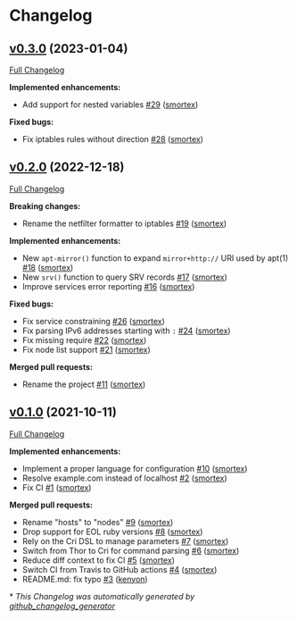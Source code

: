 # Changelog

## [v0.3.0](https://github.com/opus-codium/puffy/tree/v0.3.0) (2023-01-04)

[Full Changelog](https://github.com/opus-codium/puffy/compare/v0.2.0...v0.3.0)

**Implemented enhancements:**

- Add support for nested variables [\#29](https://github.com/opus-codium/puffy/pull/29) ([smortex](https://github.com/smortex))

**Fixed bugs:**

- Fix iptables rules without direction [\#28](https://github.com/opus-codium/puffy/pull/28) ([smortex](https://github.com/smortex))

## [v0.2.0](https://github.com/opus-codium/puffy/tree/v0.2.0) (2022-12-18)

[Full Changelog](https://github.com/opus-codium/puffy/compare/v0.1.0...v0.2.0)

**Breaking changes:**

- Rename the netfilter formatter to iptables [\#19](https://github.com/opus-codium/puffy/pull/19) ([smortex](https://github.com/smortex))

**Implemented enhancements:**

- New `apt-mirror()` function to expand `mirror+http://` URI used by apt\(1\) [\#18](https://github.com/opus-codium/puffy/pull/18) ([smortex](https://github.com/smortex))
- New `srv()` function to query SRV records [\#17](https://github.com/opus-codium/puffy/pull/17) ([smortex](https://github.com/smortex))
- Improve services error reporting [\#16](https://github.com/opus-codium/puffy/pull/16) ([smortex](https://github.com/smortex))

**Fixed bugs:**

- Fix service constraining [\#26](https://github.com/opus-codium/puffy/pull/26) ([smortex](https://github.com/smortex))
- Fix parsing IPv6 addresses starting with `:` [\#24](https://github.com/opus-codium/puffy/pull/24) ([smortex](https://github.com/smortex))
- Fix missing require [\#22](https://github.com/opus-codium/puffy/pull/22) ([smortex](https://github.com/smortex))
- Fix node list support [\#21](https://github.com/opus-codium/puffy/pull/21) ([smortex](https://github.com/smortex))

**Merged pull requests:**

- Rename the project [\#11](https://github.com/opus-codium/puffy/pull/11) ([smortex](https://github.com/smortex))

## [v0.1.0](https://github.com/opus-codium/puffy/tree/v0.1.0) (2021-10-11)

[Full Changelog](https://github.com/opus-codium/puffy/compare/aeea61ce647543fbc4c3567e8b5dd30bee5f0edf...v0.1.0)

**Implemented enhancements:**

- Implement a proper language for configuration [\#10](https://github.com/opus-codium/puffy/pull/10) ([smortex](https://github.com/smortex))
- Resolve example.com instead of localhost [\#2](https://github.com/opus-codium/puffy/pull/2) ([smortex](https://github.com/smortex))
- Fix CI [\#1](https://github.com/opus-codium/puffy/pull/1) ([smortex](https://github.com/smortex))

**Merged pull requests:**

- Rename "hosts" to "nodes" [\#9](https://github.com/opus-codium/puffy/pull/9) ([smortex](https://github.com/smortex))
- Drop support for EOL ruby versions [\#8](https://github.com/opus-codium/puffy/pull/8) ([smortex](https://github.com/smortex))
- Rely on the Cri DSL to manage parameters [\#7](https://github.com/opus-codium/puffy/pull/7) ([smortex](https://github.com/smortex))
- Switch from Thor to Cri for command parsing [\#6](https://github.com/opus-codium/puffy/pull/6) ([smortex](https://github.com/smortex))
- Reduce diff context to fix CI [\#5](https://github.com/opus-codium/puffy/pull/5) ([smortex](https://github.com/smortex))
- Switch CI from Travis to GitHub actions [\#4](https://github.com/opus-codium/puffy/pull/4) ([smortex](https://github.com/smortex))
- README.md: fix typo [\#3](https://github.com/opus-codium/puffy/pull/3) ([kenyon](https://github.com/kenyon))



\* *This Changelog was automatically generated by [github_changelog_generator](https://github.com/github-changelog-generator/github-changelog-generator)*
